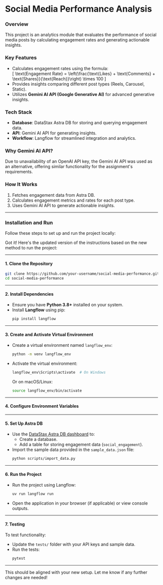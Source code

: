 

# **Social Media Performance Analysis**

### **Overview**  
This project is an analytics module that evaluates the performance of social media posts by calculating engagement rates and generating actionable insights.

### **Key Features**  
- Calculates engagement rates using the formula:  
  \[
  \text{Engagement Rate} = \left(\frac{\text{Likes} + \text{Comments} + \text{Shares}}{\text{Reach}}\right) \times 100
  \]
- Provides insights comparing different post types (Reels, Carousel, Static).
- Utilizes **Gemini AI API (Google Generative AI)** for advanced generative insights.

### **Tech Stack**  
- **Database**: DataStax Astra DB for storing and querying engagement data.  
- **API**: Gemini AI API for generating insights.  
- **Workflow**: Langflow for streamlined integration and analytics.  

### **Why Gemini AI API?**  
Due to unavailability of an OpenAI API key, the Gemini AI API was used as an alternative, offering similar functionality for the assignment's requirements.  

### **How It Works**  
1. Fetches engagement data from Astra DB.  
2. Calculates engagement metrics and rates for each post type.  
3. Uses Gemini AI API to generate actionable insights.

---

### **Installation and Run**

Follow these steps to set up and run the project locally:

Got it! Here's the updated version of the instructions based on the new method to run the project:

---


#### **1. Clone the Repository**
```bash
git clone https://github.com/your-username/social-media-performance.git
cd social-media-performance
```

---

#### **2. Install Dependencies**
- Ensure you have **Python 3.8+** installed on your system.
- Install **Langflow** using pip:
  ```bash
  pip install langflow
  ```

---

#### **3. Create and Activate Virtual Environment**
- Create a virtual environment named `langflow_env`:
  ```bash
  python -m venv langflow_env
  ```
- Activate the virtual environment:
  ```bash
  langflow_env\Scripts\activate  # On Windows
  ```
  Or on macOS/Linux:
  ```bash
  source langflow_env/bin/activate
  ```

---

#### **4. Configure Environment Variables**


---

#### **5. Set Up Astra DB**
- Use the [DataStax Astra DB dashboard](https://www.datastax.com/) to:
  - Create a database.
  - Add a table for storing engagement data (`social_engagement`).
- Import the sample data provided in the `sample_data.json` file:
  ```bash
  python scripts/import_data.py
  ```

---

#### **6. Run the Project**
- Run the project using Langflow:
  ```bash
  uv run langflow run
  ```
- Open the application in your browser (if applicable) or view console outputs.

---

#### **7. Testing**
To test functionality:
- Update the `tests/` folder with your API keys and sample data.
- Run the tests:
  ```bash
  pytest
  ```

---

This should be aligned with your new setup. Let me know if any further changes are needed!
